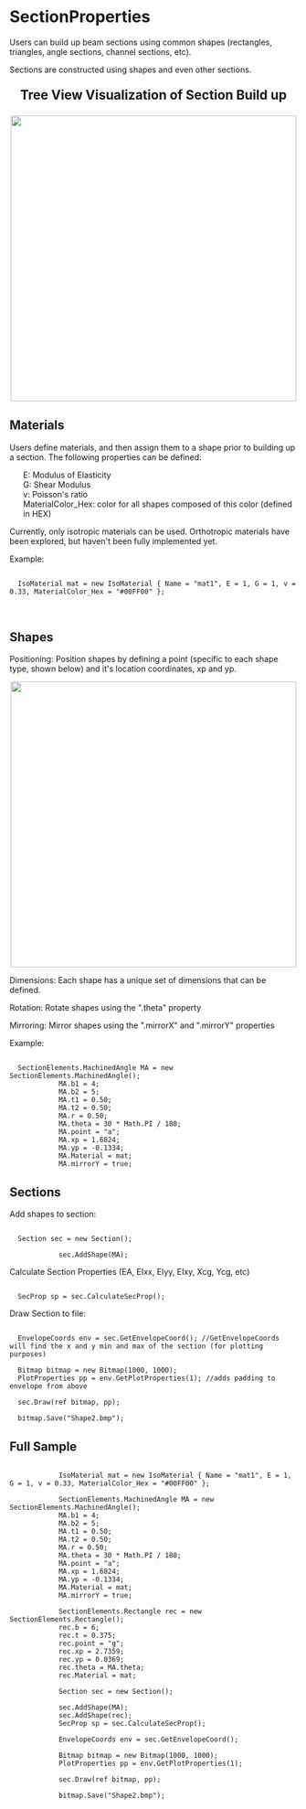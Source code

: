 # SectionProperties

Users can build up beam sections using common shapes (rectangles, triangles, angle sections, channel sections, etc).

Sections are constructed using shapes and even other sections.

<p align="center" style="font-size:160%;"><b>Tree View Visualization of Section Build up</b></p>

<p align="center">
  <img src="https://i.imgur.com/cN11613.png" width="500" align="middle">
</p>

<h2>Materials</h2>

Users define materials, and then assign them to a shape prior to building up a section. The following properties can be defined:

<ul style="list-style: none;">
  <li>E: Modulus of Elasticity</li>
  <li>G: Shear Modulus</li>
  <li>v: Poisson's ratio</li>
  <li>MaterialColor_Hex: color for all shapes composed of this color (defined in HEX)</li>
</ul>

Currently, only isotropic materials can be used. Orthotropic materials have been explored, but haven't been fully implemented yet.

Example: 

<code>
  IsoMaterial mat = new IsoMaterial { Name = "mat1", E = 1, G = 1, v = 0.33, MaterialColor_Hex = "#00FF00" };
</code>

<p><br></p>

<h2>Shapes</h2>

Positioning: 
Position shapes by defining a point (specific to each shape type, shown below) and it's location coordinates, xp and yp. 

<p align="center">
  <img src="https://i.imgur.com/fNhdeA9.png" width="500" align="middle">
</p>

Dimensions:
Each shape has a unique set of dimensions that can be defined.

Rotation:
Rotate shapes using the ".theta" property

Mirroring:
Mirror shapes using the ".mirrorX" and ".mirrorY" properties

Example:

<pre><code>
  SectionElements.MachinedAngle MA = new SectionElements.MachinedAngle();
            MA.b1 = 4;
            MA.b2 = 5;
            MA.t1 = 0.50;
            MA.t2 = 0.50;
            MA.r = 0.50;
            MA.theta = 30 * Math.PI / 180;
            MA.point = "a";
            MA.xp = 1.6824;
            MA.yp = -0.1334;
            MA.Material = mat;
            MA.mirrorY = true;
</code></pre>

<h2>Sections</h2>

Add shapes to section:

<pre><code>
  Section sec = new Section();

            sec.AddShape(MA);
</code></pre>

Calculate Section Properties (EA, EIxx, EIyy, EIxy, Xcg, Ycg, etc)

<pre><code>
  SecProp sp = sec.CalculateSecProp();
</code></pre>

Draw Section to file:

<pre><code>
  EnvelopeCoords env = sec.GetEnvelopeCoord(); //GetEnvelopeCoords will find the x and y min and max of the section (for plotting purposes)

  Bitmap bitmap = new Bitmap(1000, 1000);
  PlotProperties pp = env.GetPlotProperties(1); //adds padding to envelope from above

  sec.Draw(ref bitmap, pp);

  bitmap.Save("Shape2.bmp");
</code></pre>


<h2>Full Sample</h2>

<pre><code>
            IsoMaterial mat = new IsoMaterial { Name = "mat1", E = 1, G = 1, v = 0.33, MaterialColor_Hex = "#00FF00" };

            SectionElements.MachinedAngle MA = new SectionElements.MachinedAngle();
            MA.b1 = 4;
            MA.b2 = 5;
            MA.t1 = 0.50;
            MA.t2 = 0.50;
            MA.r = 0.50;
            MA.theta = 30 * Math.PI / 180;
            MA.point = "a";
            MA.xp = 1.6824;
            MA.yp = -0.1334;
            MA.Material = mat;
            MA.mirrorY = true;

            SectionElements.Rectangle rec = new SectionElements.Rectangle();
            rec.b = 6;
            rec.t = 0.375;
            rec.point = "g";
            rec.xp = 2.7359;
            rec.yp = 0.0369;
            rec.theta = MA.theta;
            rec.Material = mat;

            Section sec = new Section();

            sec.AddShape(MA);
            sec.AddShape(rec);
            SecProp sp = sec.CalculateSecProp();

            EnvelopeCoords env = sec.GetEnvelopeCoord();

            Bitmap bitmap = new Bitmap(1000, 1000);
            PlotProperties pp = env.GetPlotProperties(1);

            sec.Draw(ref bitmap, pp);

            bitmap.Save("Shape2.bmp");
</code></pre>
